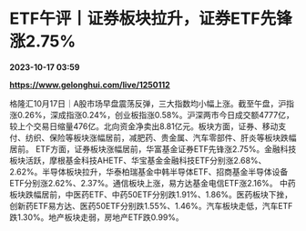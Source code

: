 # ETF午评丨证券板块拉升，证券ETF先锋涨2.75%

**2023-10-17 03:59**

**https://www.gelonghui.com/live/1250112**

格隆汇10月17日｜A股市场早盘震荡反弹，三大指数均小幅上涨。截至午盘，沪指涨0.26%，深成指涨0.24%，创业板指涨0.58%。沪深两市今日成交额4777亿，较上个交易日缩量476亿。北向资金净卖出8.81亿元。板块方面，证券、移动支付、纺织、保险等板块涨幅居前，减肥药、贵金属、汽车零部件、肝炎等板块跌幅居前。 ETF方面，证券板块涨幅居前，华富基金证券ETF先锋涨2.75%。金融科技板块活跃，摩根基金科技AHETF、华宝基金金融科技ETF分别涨2.68%、2.62%。半导体板块拉升，华泰柏瑞基金中韩半导体ETF、招商基金半导体设备ETF分别涨2.62%、2.37%。通信板块上涨，易方达基金电信ETF涨2.16%。 中药板块跌幅居前，中医药ETF、中药50ETF分别跌1.91%、1.86%。医药板块下挫，创新药ETF易方达、医药50ETF分别跌1.55%、1.46%。汽车板块走低，汽车ETF跌1.30%。地产板块走弱，房地产ETF跌0.99%。